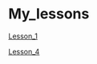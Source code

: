 # My_lessons

[Lesson_1](https://serjkern.github.io/my_lessons.github.io/Lesson_1)

[Lesson_4](https://serjkern.github.io/my_lessons.github.io/Lesson_4/PROJECT/src)
